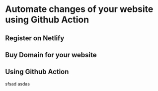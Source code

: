 # Automate changes of your website using Github Action

## Register on Netlify

## Buy Domain for your website

## Using Github Action

sfsad
asdas
